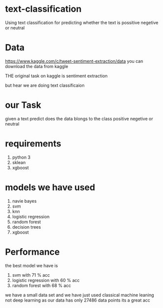 # text-classification
Using text classification for predicting whether the text is possitive negetive or neutral 

# Data
https://www.kaggle.com/c/tweet-sentiment-extraction/data
you can download the data from kaggle 

THE original task on kaggle is sentiment extraction 

but hear we are doing text classificaion


# our Task

given a text predict does the data blongs to the class positive negetive or neutral


# requirements 

1) python 3
2) sklean
3) xgboost
# models we have used 
1) navie bayes 
2) svm 
3) knn
4) logistic regression
5) random forest 
6) decision trees 
7) xgboost


# Performance 
the best model we have is 
1) svm with 71 % acc
2) logistic regression with 60 % acc
3) random forest with 68 % acc

we have a small data set and we have just used classical machine leaning not deep learning 
as our data has only 27486 data points its a great acc 



